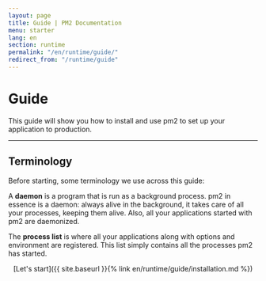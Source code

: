 ```yaml
---
layout: page
title: Guide | PM2 Documentation
menu: starter
lang: en
section: runtime
permalink: "/en/runtime/guide/"
redirect_from: "/runtime/guide"
---
```


# Guide

This guide will show you how to install and use pm2 to set up your application to production.

---

## Terminology

Before starting, some terminology we use across this guide:

A **daemon** is a program that is run as a background process. pm2 in essence is a daemon: always alive in the background, it takes care of all your processes, keeping them alive. Also, all your applications started with pm2 are daemonized.

The **process list** is where all your applications along with options and environment are registered. This list simply contains all the processes pm2 has started.

<div>
  <p align="center">[Let's start]({{ site.baseurl }}{% link en/runtime/guide/installation.md %})</p>
</div>

